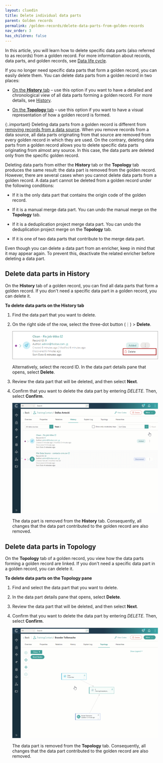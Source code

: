 ```yaml
---
layout: cluedin
title: Delete individual data parts
parent: Golden records
permalink: /golden-records/delete-data-parts-from-golden-records
nav_order: 3
has_children: false
---
```


In this article, you will learn how to delete specific data parts (also referred to as records) from a golden record. For more information about records, data parts, and golden records, see [Data life cycle](/key-terms-and-features/data-life-cycle).

If you no longer need specific data parts that form a golden record, you can easily delete them. You can delete data parts from a golden record in two places:

- [On the **History** tab](#delete-data-parts-in-history) – use this option if you want to have a detailed and chronological view of all data parts forming a golden record. For more details, see [History](/Documentation/Golden-records/History).

- [On the **Topology** tab](#delete-data-parts-in-topology) – use this option if you want to have a visual representation of how a golden record is formed.

{:.important}
Deleting data parts from a golden record is different from [removing records from a data source](/integration/additional-operations-on-records/remove-records). When you remove records from a data source, all data parts originating from that source are removed from every golden record in which they are used. On the contrary, deleting data parts from a golden record allows you to delete specific data parts originating from almost any source. In this case, the data parts are deleted only from the specific golden record.

Deleting data parts from either the **History** tab or the **Topology** tab produces the same result: the data part is removed from the golden record. However, there are several cases when you cannot delete data parts from a golden record. A data part cannot be deleted from a golden record under the following conditions:

- If it is the only data part that contains the origin code of the golden record.

- If it is a manual merge data part. You can undo the manual merge on the **Topology** tab.

- If it is a deduplication project merge data part. You can undo the deduplication project merge on the **Topology** tab.

- If it is one of two data parts that contribute to the merge data part.

Even though you can delete a data part from an enricher, keep in mind that it may appear again. To prevent this, deactivate the related enricher before deleting a data part.

## Delete data parts in History

On the **History** tab of a golden record, you can find all data parts that form a golden record. If you don't need a specific data part in a golden record, you can delete it.

**To delete data parts on the History tab**

1. Find the data part that you want to delete.

1. On the right side of the row, select the three-dot button (⋮) > **Delete**.

    ![delete-data-part-history-1.png](../../assets/images/golden-records/delete-data-part-history-1.png)

    Alternatively, select the record ID. In the data part details pane that opens, select **Delete**.

1. Review the data part that will be deleted, and then select **Next**.

1. Confirm that you want to delete the data part by entering _DELETE_. Then, select **Confirm**.

    ![delete-data-part-history-2.gif](../../assets/images/golden-records/delete-data-part-history-2.gif)

    The data part is removed from the **History** tab. Consequently, all changes that the data part contributed to the golden record are also removed.

## Delete data parts in Topology

On the **Topology** tab of a golden record, you view how the data parts forming a golden record are linked. If you don't need a specific data part in a golden record, you can delete it.

**To delete data parts on the Topology pane**

1. Find and select the data part that you want to delete.

1. In the data part details pane that opens, select **Delete**.

1. Review the data part that will be deleted, and then select **Next**.

1. Confirm that you want to delete the data part by entering _DELETE_. Then, select **Confirm**.

    ![delete-data-part-topology.gif](../../assets/images/golden-records/delete-data-part-topology.gif)

    The data part is removed from the **Topology** tab. Consequently, all changes that the data part contributed to the golden record are also removed.
